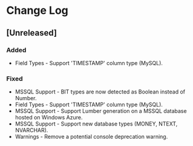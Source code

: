 # Change Log

## [Unreleased]
### Added
- Field Types - Support 'TIMESTAMP' column type (MySQL).

### Fixed
- MSSQL Support - BIT types are now detected as Boolean instead of Number.
- Field Types - Support 'TIMESTAMP' column type (MySQL). 
- MSSQL Support - Support Lumber generation on a MSSQL database hosted on Windows Azure.
- MSSQL Support - Support new database types (MONEY, NTEXT, NVARCHAR).
- Warnings - Remove a potential console deprecation warning.
